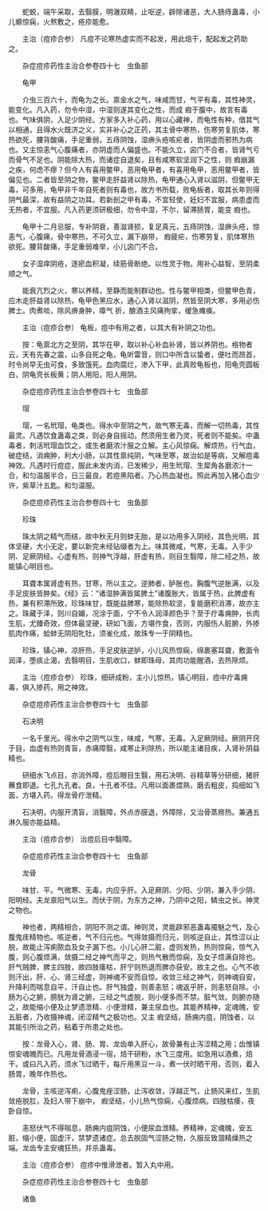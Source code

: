 <!-- { "loadSidebar": true } -->
　　蛇蜕，端午采取，去翳膜，明澈双睛，止呕逆，辟除诸恶，大人肠痔蛊毒，小儿螈惊痫，火熬敷之，疮疹能愈。

　　主治（痘疹合参） 凡痘不论寒热虚实而不起发，用此焙干，配起发之药助之。

　　杂症痘疹药性主治合参卷四十七　虫鱼部

　　龟甲

　　介虫三百六十，而龟为之长。禀金水之气，味咸而甘，气平有毒，其性神灵，能变化。凡入药，勿令中湿，中湿则遂其变化之性，而成 瘕于腹中，故言有毒也。气味俱阴，入足少阴经。方家多入补心药，用以心藏神，而龟性有种，借其气以相通，且得水火既济之义，实非补心之正药，其主骨中寒热，伤寒劳复肌体，寒热欲死，腰背酸痛，手足重弱，五痔阴蚀，湿痹头疮咳疟者，皆阴虚而邪热为病也。又主惊恚气心腹痛者，亦阴虚而人偏盛也。不能久立，囟门不合者，皆肾气亏而骨气不足也。阴能除大热，而诸症自退矣，且有咸寒软坚润下之性，则 瘕崩漏之疾，何虑不瘳？但今人有喜用鳖甲，恶用龟甲者，有喜用龟甲，恶用鳖甲者，皆偏见也。二者皆至阴之物，鳖甲走肝益肾以除热，龟甲通心入肾以滋阴，但鳖甲无毒，可多用，龟甲非千年自死者则有毒也，故方书所载，败龟板者，取其长年则得阴气最深，故有益阴之功耳。若新剖之甲有毒，不宜轻使，妊妇不宜服，病患虚而无热者，不宜服。凡入药更须研极细，勿令中湿，不尔，留滞肠胃，能变 瘕也。

　　龟甲十二月忌服，专补阴衰，善滋肾损，复足真元，五痔阴蚀，湿痹头疮，惊恚气，心腹痛，骨中寒热，不可久立，漏下崩带， 瘕疲疟，伤寒劳复，肌体寒热欲死。腰背酸痛，手足重弱难举，小儿囟门不合。

　　女子湿痒阴疮，逐瘀血积凝，续筋骨断绝。以性灵于物。用补心益智，至阴柔顺之气。

　　能衰亢烈之火，寒以养精，至静而能制群动也。性与鳖甲相类，但鳖甲色青，应木走肝益肾以除热，龟甲色黑应水，通心入肾以滋阴，然皆至阴大寒，多用必伤脾土。肉煮啖，除风痹身肿，瘴气 折，酿酒主风痛拘挛，缓急瘫痪。

　　主治（痘疹合参） 龟板，痘中有用之者，以其大有补阴之功也。

　　按：龟禀北方之至阴，其华在甲，取以补心补血补肾，皆以养阴也。格物者云，天有先春之震，山多自死之龟，龟听雷音，则口中所含以蛰者，便吐而昂首，时令尚早无虫可食，多致饿死。血肉腐烂，渗入下甲，此真败龟板也，阳龟壳圆板白，阴龟壳长板黄；阴人用阳，阳人用阴。

　　杂症痘疹药性主治合参卷四十七　虫鱼部

　　瑁

　　瑁，一名玳瑁，龟类也。得水中至阴之气，故气寒无毒，而解一切热毒，其性最灵。凡遇饮食蛊毒之类，则必身自摇动。然须用生者乃灵，死者则不能矣。中蛊毒者，刺活玳瑁血饮之，或生者磨浓汁服之立解。主心风惊痫。解烦热，行气血，破症结，消痈肿，利大小肠，以其性禀纯阴，气味至寒，故治如是等病，又解痘毒神效。凡遇时行痘症，服此未发内消，已发稀少，用生玳瑁、生犀角各磨浓汁一合，和匀温服半合，日三最良。若痘黑陷者。乃心热血凝也。照此再加入猪心血少许，紫草汁五匙。和匀温服。

　　杂症痘疹药性主治合参卷四十七　虫鱼部

　　珍珠

　　珠太阴之精气而结，故中秋无月则蚌无胎，是以功用多入阴经，其色光明，其体坚硬，大小无定，要以新完未经钻缀者为上。味其微咸，气寒，无毒。入手少阴、足厥阴经。心虚有热，则神气浮越，肝虚有热，则目生翳障，除二经之热，故能镇心明目也。

　　耳聋本属肾虚有热，甘寒，所以主之。逆肺者，胪胀也。胸腹气逆胀满，以及手足皮肤皆肿矣。《经》云：“诸湿肿满皆属脾土”诸腹胀大，皆属于热，此脾虚有热，兼有积滞所致，珍珠味甘，既能益脾寒，能除热软坚，复能磨积消滞，故亦主之。珠藏于泽，则川自媚，况涂于面，宁不令人润泽颜色乎？至于疔毒痈肿，长肉生肌，尤臻奇效，但体最坚硬，研如飞面，方堪作食，否则，内服伤人脏腑，外掺肌肉作痛，蛤蚌无阴阳牝牡，须雀化成，故珠专一于阴精也。

　　珍珠，镇心神，凉肝热，手足皮肤逆胪，小儿风热惊痫，绵裹塞耳聋，敷面令润泽，堕痰止渴，去翳明目，生肌收口，蚌即珠母，其肉功能醒酒，去热除烦。

　　主治（痘疹合参） 珍珠，细研成粉，主小儿惊热，镇心明目，痘中疔毒痈毒，俱入掺药，用之神效。

　　杂症痘疹药性主治合参卷四十七　虫鱼部

　　石决明

　　一名千里光。得水中之阴气以生，味咸，气寒，无毒。入足厥阴经。厥阴开窍于目，血虚有热则青盲，赤痛障翳，咸寒止利除热，所以能主诸目疾，入肾补阴益精也。

　　研细水飞点目，亦消外障，痘后眼目生翳，用石决明、谷精草等分研细，猪肝蘸食即退。七孔九孔者。良，十孔者不佳。凡用以面裹煨熟，磨去粗皮，捣细如飞面，方堪入药。得龙骨疗泄精。

　　石决明，内服开清盲，消翳障，外点赤膜退，外障除，又治骨蒸痨热。兼通五淋久服亦能益精。

　　主治（痘疹合参） 治痘后目中翳障。

　　杂症痘疹药性主治合参卷四十七　虫鱼部

　　龙骨

　　味甘、平。气微寒、无毒，内应乎肝。入足厥阴、少阳、少阴，兼入手少阴、阳明经。夫龙禀阳气以生。而伏于阴，为东方之神，乃阴中之阳，鳞虫之长。神灵之物也。

　　神也者，两精相合，阴阳不测之谓。神则灵，灵能辟邪恶蛊毒魇魅之气，及心腹鬼疰精物也。咳逆者，气不归元也。气得敛摄而归元，则咳逆自止，其性涩以止脱，故能止泻痢脓血及女子漏下也。小儿心肝二脏，虚则发热，热则惊痫，惊气入腹，则心腹烦满，敛摄二经之神气而平之，则热气散而惊痫，及女子烦满自除也。肝气贼脾，脾主四肢，故四肢痿枯，肝宁则热退而脾亦获安。故主之也。心气不收则汗出，肝、心、肾三经虚，则神魂不安而自惊。收敛三经之神气，则神魂自安，升降利而喘息自平，汗自止也。肝气独盛，则善恚怒；魂返乎肝，则恚怒自除。小肠为心之腑，膀胱为肾之腑，三经之气虚脱，则小便多而不禁。脏气敛。则腑亦随之，故能缩小便及止梦遗泄精、小便泄精，兼主尿血也。其能养精神，定魂魄，安五脏者，乃收摄神魂，闭涩精气之极功也。又主 瘕坚结，肠痈内疽，阴蚀者，以其能引所治之药，粘着于所患之处也。

　　按：龙骨入心，肾、肠、胃、龙齿单入肝心，故骨兼有止泻涩精之用；齿惟镇惊安魂魄而已。凡用龙骨酒浸一宿，焙干研粉，水飞三度用。如急用以酒煮，焙干。或曰凡入药，须水飞过晒干，每斤用黑豆一斗，煮一伏时晒干用，否则，着入肠胃，晚年作热也。

　　龙骨，主咳逆泻痢，心腹鬼痤涩肠，止泻收敛，浮越正气，止肠风来红，生肌敛疮脱肛，及妇人带下崩中， 瘕坚结，小儿热气惊痫，心腹烦病。四肢枯痿，夜卧自惊。

　　恚怒伏气不得喘息，肠痈内疽阴蚀，小便尿血泄精。养精神，定魂魄，安五脏，缩小便，固虚汗，禁梦遗诸症。总去脱固气涩肠之物，久服反致涸精燥热之端。龙齿专主安魂狂热，并杀蛊毒。

　　主治（痘疹合参） 痘疹中惟滑泄者。暂入丸中用。

　　杂症痘疹药性主治合参卷四十七　虫鱼部

　　诸鱼


